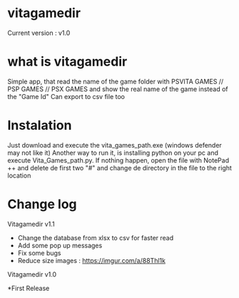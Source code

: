 # vitagamedir
Current version : v1.0

# what is vitagamedir

Simple app, that read the name of the game folder with PSVITA GAMES // PSP GAMES // PSX GAMES and show the real name of the game instead of the "Game Id"
Can export to csv file too


# Instalation
Just download and execute  the vita_games_path.exe (windows defender may not like it)
Another way to run it, is installing python on your pc and execute Vita_Games_path.py. If nothing happen, open the file with NotePad ++ and delete de first two "#" and change de directory in the file to the right location


# Change log

Vitagamedir v1.1

* Change the database from xlsx to csv for faster read
* Add some pop up messages
* Fix some bugs
* Reduce size
images : https://imgur.com/a/88Thl1k


Vitagamedir v1.0

*First Release
